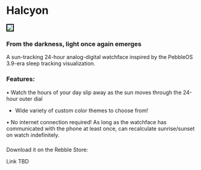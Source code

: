 # Halcyon

<img src="project_banner.png" style="border: 2px solid black">

### From the darkness, light once again emerges

A sun-tracking 24-hour analog-digital watchface inspired by the PebbleOS 3.9-era sleep tracking visualization.

### Features:

• Watch the hours of your day slip away as the sun moves through the 24-hour outer dial

* Wide variety of custom color themes to choose from!

• No internet connection required! As long as the watchface has communicated with the phone at least once, can recalculate sunrise/sunset on watch indefinitely.

### 
Download it on the Rebble Store:

Link TBD
